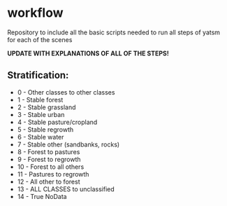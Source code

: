 # workflow
Repository to include all the basic scripts needed to run all steps of yatsm for each of the scenes

**UPDATE WITH EXPLANATIONS OF ALL OF THE STEPS!**

## Stratification:

* 0 - Other classes to other classes
* 1 - Stable forest
* 2 - Stable grassland
* 3 - Stable urban
* 4 - Stable pasture/cropland
* 5 - Stable regrowth
* 6 - Stable water
* 7 - Stable other (sandbanks, rocks)
* 8 - Forest to pastures
* 9 - Forest to regrowth
* 10 - Forest to all others
* 11 - Pastures to regrowth
* 12 - All other to forest
* 13 - ALL CLASSES to unclassified
* 14 - True NoData
